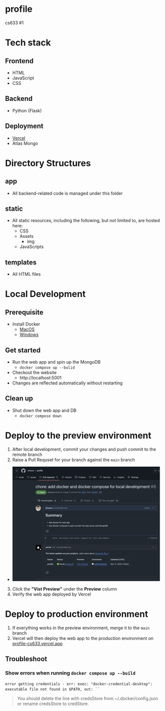 # profile
cs633 #1

# Tech stack

## Frontend
- HTML
- JavaScript
- CSS

## Backend
- Python (Flask)

## Deployment
- [Vercel](https://vercel.com/docs)
- Atlas Mongo

# Directory Structures

## app

- All backend-related code is managed under this folder

## static

- All static resources, including the following, but not limited to, are hosted here:
  - CSS
  - Assets
    - img
  - JavaScripts

## templates
- All HTML files

# Local Development

## Prerequisite
- Install Docker
  - [MacOS](https://docs.docker.com/desktop/setup/install/mac-install/)
  - [Windows](https://docs.docker.com/desktop/setup/install/windows-install/)

## Get started

- Run the web app and spin up the MongoDB
  - `docker compose up --bulid`
- Checkout the website
  - http://localhost:5001
- Changes are reflected automatically without restarting

## Clean up

- Shut down the web app and DB
  - `docker compose down`

# Deploy to the preview environment

1. After local development, commit your changes and push commit to the remote branch
2. Raise a Pull Requset for your branch against the `main` branch
  - ![alt text](<docs/pull request.png>)
3. Click the **"Vist Preview"** under the **Preview** column
4. Verify the web app deployed by Vercel

# Deploy to production environment
1. If everything works in the preview environment, merge it to the `main` branch
2. Vercel will then deploy the web app to the production environment on [profile-cs633.vercel.app](profile-cs633.vercel.app)


## Troubleshoot

### Show errors when running `docker compose up --build`

`error getting credentials - err: exec: "docker-credential-desktop": executable file not found in $PATH, out: `` `

> You should delete the line with credsStore from ~/.docker/config.json or rename credsStore to credStore.